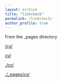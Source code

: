 ```yaml
---
layout: archive
title: "linkcheck"
permalink: /linkcheck/
author_profile: true
---
```



From the _pages directory

[/cv/](/cv/)

[cv/](cv/)

[./cv/](./cv/)

[./_pages/cv/](./_pages/cv/)


